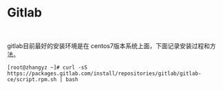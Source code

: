 # Gitlab

<br/>

gitlab目前最好的安装环境是在 centos7版本系统上面，下面记录安装过程和方法。

```shell
[root@zhangyz ~]# curl -sS https://packages.gitlab.com/install/repositories/gitlab/gitlab-ce/script.rpm.sh | bash
```


